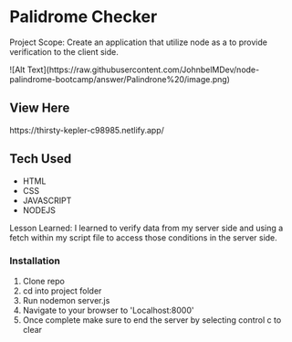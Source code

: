 
<h1> Palidrome Checker </h1>
<p> Project Scope: Create an application that utilize node as a to provide verification to the client side. </p>
      ![Alt Text](https://raw.githubusercontent.com/JohnbelMDev/node-palindrome-bootcamp/answer/Palindrone%20/image.png)

<h2> View Here </h2>
https://thirsty-kepler-c98985.netlify.app/
<h2> Tech Used </h2>
  <ul> 
  <li> HTML</li>
    <li>CSS</li>
  <li> JAVASCRIPT</li>
  <li>NODEJS</li>
  </ul>

Lesson Learned:
I learned to verify data from my  server side and using a fetch within my script file to access those conditions in the server side. 

<h3> Installation </h3>
     <ol> 
       <li> Clone repo </li>
       <li> cd into project folder  </li>
       <li> Run nodemon server.js </li>
       <li> Navigate to your browser to 'Localhost:8000' </li>
       <li>Once complete make sure to end the server by selecting control c to clear</li>
  </ol>




